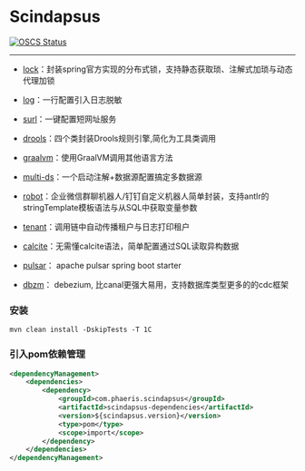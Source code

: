 # Scindapsus

[![OSCS Status](https://www.oscs1024.com/platform/badge/phaeris/scindapsus.git.svg?size=small)](https://www.murphysec.com/dr/AiSOYD4DrZnUzl4OvV)  

------

- [lock]：封装spring官方实现的分布式锁，支持静态获取琐、注解式加琐与动态代理加锁

- [log]：一行配置引入日志脱敏

- [surl]：一键配置短网址服务

- [drools]：四个类封装Drools规则引擎,简化为工具类调用

- [graalvm]：使用GraalVM调用其他语言方法

- [multi-ds]：一个启动注解+数据源配置搞定多数据源

- [robot]：企业微信群聊机器人/钉钉自定义机器人简单封装，支持antlr的stringTemplate模板语法与从SQL中获取变量参数

- [tenant]：调用链中自动传播租户与日志打印租户

- [calcite]：无需懂calcite语法，简单配置通过SQL读取异构数据

- [pulsar]： apache pulsar spring boot starter

- [dbzm]： debezium, 比canal更强大易用，支持数据库类型更多的的cdc框架

[lock]:/lock/README.md

[log]:/log/README.md

[surl]:/surl/README.md

[drools]:/drools/README.md

[graalvm]:/graalvm/README.md

[multi-ds]:/multi-ds/README.md

[robot]:/robot/README.md

[tenant]:/tenant/README.md

[calcite]:/calcite/README.md

[pulsar]:/pulsar/README.md

[dbzm]:/dbzm/README.md


### 安装
`mvn clean install -DskipTests -T 1C`

### 引入pom依赖管理
```xml
<dependencyManagement>
    <dependencies>
        <dependency>
            <groupId>com.phaeris.scindapsus</groupId>
            <artifactId>scindapsus-dependencies</artifactId>
            <version>${scindapsus.version}</version>
            <type>pom</type>
            <scope>import</scope>
        </dependency>
    </dependencies>
</dependencyManagement>
```